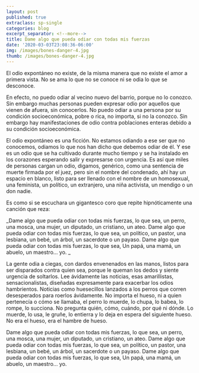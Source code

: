 ```yaml
---
layout: post
published: true
extraclass: sp-single
categories: blog
excerpt_separator: <!--more-->
title: Dame algo que pueda odiar con todas mis fuerzas
date: '2020-03-03T23:08:36-06:00'
img: /images/bones-danger-4.jpg
thumb: /images/bones-danger-4.jpg
---
```

El odio expontáneo no existe, de la misma manera que no existe el amor a primera vista. No se ama lo que no se conoce ni se odia lo que se desconoce.

En efecto, no puedo odiar al vecino nuevo del barrio, porque no lo conozco. Sin embargo muchas personas pueden expresar odio por aquellos que vienen de afuera, sin conocerlos. No puedo odiar a una persona por su condición socioeconómica, pobre o rica, no importa, si no la conozco. Sin embargo hay manifestaciones de odio contra poblaciones enteras debido a su condición socioeconómica.

El odio expontáneo es una ficción. No estamos odiando a ese ser que no conocemos, odiamos lo que nos han dicho que debemos odiar de él. Y ese es un odio que se ha cultivado durante mucho tiempo y se ha instalado en los corazones esperando salir y expresarse con urgencia. Es así que miles de personas cargan un odio, digamos, genérico, como una sentencia de muerte firmada por el juez, pero sin el nombre del condenado, ahí hay un espacio en blanco, listo para ser llenado con el nombre de un homosexual, una feminista, un político, un extranjero, una niña activista, un mendigo o un don nadie.

Es como si se escuchara un gigantesco coro que repite hipnóticamente una canción que reza:

_Dame algo que pueda odiar con todas mis fuerzas, lo que sea,                                                                     un perro, una mosca, una mujer, un diputado, un cristiano, un ateo.                                                            Dame algo que pueda odiar con todas mis fuerzas, lo que sea,                                                                         un político, un pastor, una lesbiana, un bebé, un árbol, un sacerdote o un payaso.                                   Dame algo que pueda odiar con todas mis fuerzas, lo que sea,                                                                     Un papá, una mamá, un abuelo, un maestro… yo._

La gente odia a ciegas, con dardos envenenados en las manos, listos para ser disparados contra quien sea, porque le queman los dedos y siente urgencia de soltarlos. Lee ávidamente las noticias, esas amarillistas, sensacionalistas, diseñadas expresamente para exacerbar los odios hambrientos. Noticias como huesecillos lanzados a los perros que corren desesperados para roerlos ávidamente. No importa el hueso, ni a quien pertenecía o cómo se llamaba, el perro lo muerde, lo chupa, lo babea, lo rompe, lo succiona. No pregunta quién, cómo, cuándo, por qué ni dónde. Lo muerde, lo usa, le gruñe, lo entierra y lo deja en espera del siguiente hueso. No era el hueso, era el hambre de hueso.

Dame algo que pueda odiar con todas mis fuerzas, lo que sea,                                                                     un perro, una mosca, una mujer, un diputado, un cristiano, un ateo.                                                            Dame algo que pueda odiar con todas mis fuerzas, lo que sea,                                                                         un político, un pastor, una lesbiana, un bebé, un árbol, un sacerdote o un payaso.                                   Dame algo que pueda odiar con todas mis fuerzas, lo que sea,                                                                     Un papá, una mamá, un abuelo, un maestro… yo.
